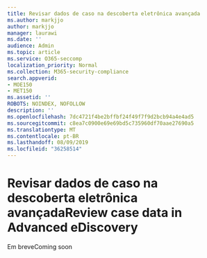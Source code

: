 ```yaml
---
title: Revisar dados de caso na descoberta eletrônica avançada
ms.author: markjjo
author: markjjo
manager: laurawi
ms.date: ''
audience: Admin
ms.topic: article
ms.service: O365-seccomp
localization_priority: Normal
ms.collection: M365-security-compliance
search.appverid:
- MOE150
- MET150
ms.assetid: ''
ROBOTS: NOINDEX, NOFOLLOW
description: ''
ms.openlocfilehash: 7dc4721f4be2bffbf24f49f7f9d2bcb94a4e4ad5
ms.sourcegitcommit: c8ea7c0900e69e69bd5c735960df70aae27690a5
ms.translationtype: MT
ms.contentlocale: pt-BR
ms.lasthandoff: 08/09/2019
ms.locfileid: "36258514"
---
```

# <a name="review-case-data-in-advanced-ediscovery"></a><span data-ttu-id="fa045-102">Revisar dados de caso na descoberta eletrônica avançada</span><span class="sxs-lookup"><span data-stu-id="fa045-102">Review case data in Advanced eDiscovery</span></span>


<span data-ttu-id="fa045-103">Em breve</span><span class="sxs-lookup"><span data-stu-id="fa045-103">Coming soon</span></span>